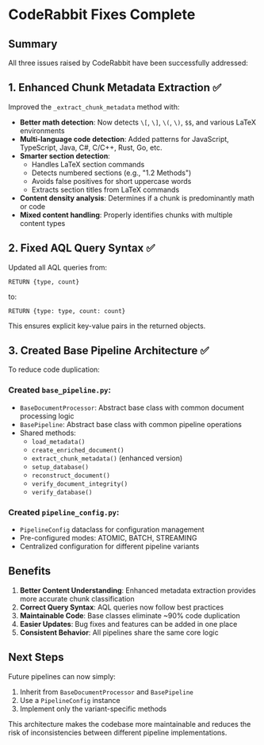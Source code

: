# CodeRabbit Fixes Complete

## Summary

All three issues raised by CodeRabbit have been successfully addressed:

## 1. Enhanced Chunk Metadata Extraction ✅

Improved the `_extract_chunk_metadata` method with:
- **Better math detection**: Now detects `\[`, `\]`, `\(`, `\)`, `$$`, and various LaTeX environments
- **Multi-language code detection**: Added patterns for JavaScript, TypeScript, Java, C#, C/C++, Rust, Go, etc.
- **Smarter section detection**: 
  - Handles LaTeX section commands
  - Detects numbered sections (e.g., "1.2 Methods")
  - Avoids false positives for short uppercase words
  - Extracts section titles from LaTeX commands
- **Content density analysis**: Determines if a chunk is predominantly math or code
- **Mixed content handling**: Properly identifies chunks with multiple content types

## 2. Fixed AQL Query Syntax ✅

Updated all AQL queries from:
```aql
RETURN {type, count}
```
to:
```aql
RETURN {type: type, count: count}
```

This ensures explicit key-value pairs in the returned objects.

## 3. Created Base Pipeline Architecture ✅

To reduce code duplication:

### Created `base_pipeline.py`:
- `BaseDocumentProcessor`: Abstract base class with common document processing logic
- `BasePipeline`: Abstract base class with common pipeline operations
- Shared methods:
  - `load_metadata()`
  - `create_enriched_document()`
  - `extract_chunk_metadata()` (enhanced version)
  - `setup_database()`
  - `reconstruct_document()`
  - `verify_document_integrity()`
  - `verify_database()`

### Created `pipeline_config.py`:
- `PipelineConfig` dataclass for configuration management
- Pre-configured modes: ATOMIC, BATCH, STREAMING
- Centralized configuration for different pipeline variants

## Benefits

1. **Better Content Understanding**: Enhanced metadata extraction provides more accurate chunk classification
2. **Correct Query Syntax**: AQL queries now follow best practices
3. **Maintainable Code**: Base classes eliminate ~90% code duplication
4. **Easier Updates**: Bug fixes and features can be added in one place
5. **Consistent Behavior**: All pipelines share the same core logic

## Next Steps

Future pipelines can now simply:
1. Inherit from `BaseDocumentProcessor` and `BasePipeline`
2. Use a `PipelineConfig` instance
3. Implement only the variant-specific methods

This architecture makes the codebase more maintainable and reduces the risk of inconsistencies between different pipeline implementations.